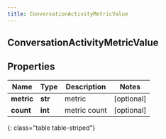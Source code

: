 ```yaml
---
title: ConversationActivityMetricValue
---
```

## ConversationActivityMetricValue

## Properties

|Name | Type | Description | Notes|
|------------ | ------------- | ------------- | -------------|
| **metric** | **str** | metric | [optional] |
| **count** | **int** | metric count | [optional] |
{: class="table table-striped"}


